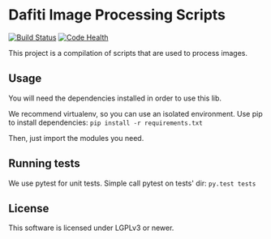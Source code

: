 # Dafiti Image Processing Scripts

[![Build Status](https://travis-ci.org/dafiti/ImageProcessing.svg?branch=master)](https://travis-ci.org/dafiti/ImageProcessing)
[![Code Health](https://landscape.io/github/dafiti/ImageProcessing/master/landscape.png)](https://landscape.io/github/dafiti/ImageProcessing/master)

This project is a compilation of scripts that are used to process images.

## Usage

You will need the dependencies installed in order to use this lib.

We recommend virtualenv, so you can use an isolated environment.
Use pip to install dependencies: `pip install -r requirements.txt`

Then, just import the modules you need.

## Running tests

We use pytest for unit tests. Simple call pytest on tests' dir: `py.test tests`

## License

This software is licensed under LGPLv3 or newer.
